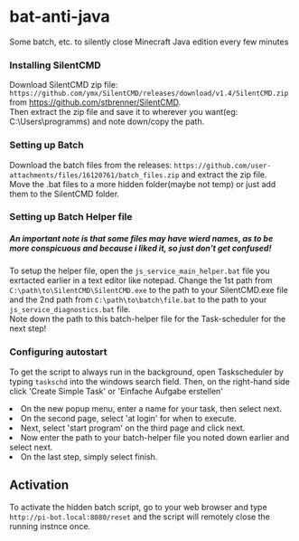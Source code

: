# bat-anti-java
Some batch, etc. to silently close Minecraft Java edition every few minutes

### Installing SilentCMD
Download SilentCMD zip file: `https://github.com/ymx/SilentCMD/releases/download/v1.4/SilentCMD.zip` from https://github.com/stbrenner/SilentCMD.
<br>
Then extract the zip file and save it to wherever you want(eg: C:\Users\programms) and note down/copy the path.
<br>

### Setting up Batch
Download the batch files from the releases: `https://github.com/user-attachments/files/16120761/batch_files.zip` and extract the zip file.
<br>
Move the .bat files to a more hidden folder(maybe not temp) or just add them to the SilentCMD folder.

### Setting up Batch Helper file
##### An important note is that some files may have wierd names, as to be more conspicuous and because i liked it, so just don't get confused!
To setup the helper file, open the `js_service_main_helper.bat` file you exrtacted earlier in a text editor like notepad.
Change the 1st path from `C:\path\to\SilentCMD\SilentCMD.exe` to the path to your SilentCMD.exe file and the 2nd path from `C:\path\to\batch\file.bat` to the path to your `js_service_diagnostics.bat` file.
<br>
Note down the path to this batch-helper file for the Task-scheduler for the next step!

### Configuring autostart
To get the script to always run in the background, open Taskscheduler by typing `taskschd` into the windows search field.
Then, on the right-hand side click 'Create Simple Task' or 'Einfache Aufgabe erstellen'
<br>
<li>
  On the new popup menu, enter a name for your task, then select next.
</li> <li>
  On the second page, select 'at login' for when to execute.
</li> <li>
  Next, select 'start program' on the third page and click next.
</li> <li>
  Now enter the path to your batch-helper file you noted down earlier and select next.
</li> <li>
  On the last step, simply select finish.
</li>

## Activation
To activate the hidden batch script, go to your web browser and type `http://pi-bot.local:8080/reset` and the script will remotely close the running instnce once.
